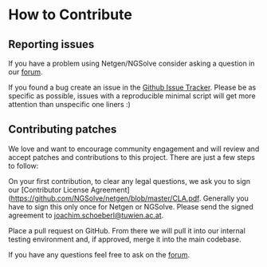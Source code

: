 
# How to Contribute

## Reporting issues

If you have a problem using Netgen/NGSolve consider asking a question in our [forum](https://ngsolve.com/forum).

If you found a bug create an issue in the [Github Issue Tracker](https://github.com/NGSolve/netgen/issues). Please be as specific as possible, issues with a reproducible minimal script will get more attention than unspecific one liners :)

## Contributing patches

We love and want to encourage community engagement and will review and accept patches and contributions to this project. There are just a few steps to follow:

On your first contribution, to clear any legal questions, we ask you to sign our [Contributor License Agreement](https://github.com/NGSolve/netgen/blob/master/CLA.pdf. Generally you have to sign this only once for Netgen or NGSolve. Please send the signed agreement to <joachim.schoeberl@tuwien.ac.at>.

Place a pull request on GitHub. From there we will pull it into our internal testing environment and, if approved, merge it into the main codebase.

If you have any questions feel free to ask on the [forum](https://ngsolve.com/forum).
